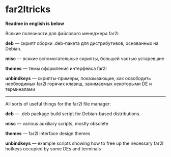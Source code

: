 # far2ltricks

**Readme in english is below**

Всякие полезности для файлового менеджера far2l:

**deb** — скрипт сборки .deb-пакета для дистрибутивов, основанных на Debian.

**misc** — всякие вспомогательные скрипты, большей частью устаревшие

**themes** — темы оформления интерфейса far2l

**unbindkeys** — скрипты-примеры, показывающие, как освободить необходимых far2l горячих клавиш, занимаемых некоторыми DE и терминалами 

---

All sorts of useful things for the far2l file manager:

**deb** — .deb package build script for Debian-based distributions.

**misc** — various auxiliary scripts, mostly obsolete

**themes** — far2l interface design themes

**unbindkeys** — example scripts showing how to free up the necessary far2l hotkeys occupied by some DEs and terminals
